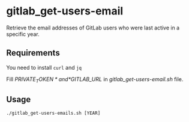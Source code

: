 # gitlab_get-users-email

Retrieve the email addresses of GitLab users who were last active in a specific year.

## Requirements

You need to install `curl` and `jq` 

Fill *$PRIVATE_TOKEN* and *$GITLAB_URL* in *gitlab_get-users-email.sh* file.

## Usage

`./gitlab_get-users-emails.sh [YEAR]`

